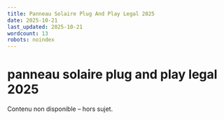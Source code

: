 ```yaml
---
title: Panneau Solaire Plug And Play Legal 2025
date: 2025-10-21
last_updated: 2025-10-21
wordcount: 13
robots: noindex
---
```


# panneau solaire plug and play legal 2025

Contenu non disponible – hors sujet.